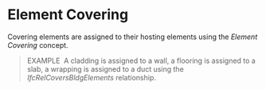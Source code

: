 Element Covering
================

Covering elements are assigned to their hosting elements using the _Element Covering_ concept.

> EXAMPLE&nbsp; A cladding is assigned to a wall, a flooring is assigned to a slab, a wrapping is assigned to a duct using the _IfcRelCoversBldgElements_ relationship.
